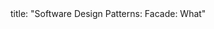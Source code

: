 <frontmatter>
title: "Software Design Patterns: Facade: What"
</frontmatter>

<include src="navbar.md" boilerplate />

<include src="unit-inPage-asFlat.md" boilerplate />
